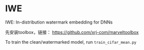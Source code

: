 # IWE
IWE: In-distribution watermark embedding for DNNs

先安装toolbox，链接： https://github.com/xrj-com/marveltoolbox

To train the clean/watermarked model, run `train_cifar_mean.py`



